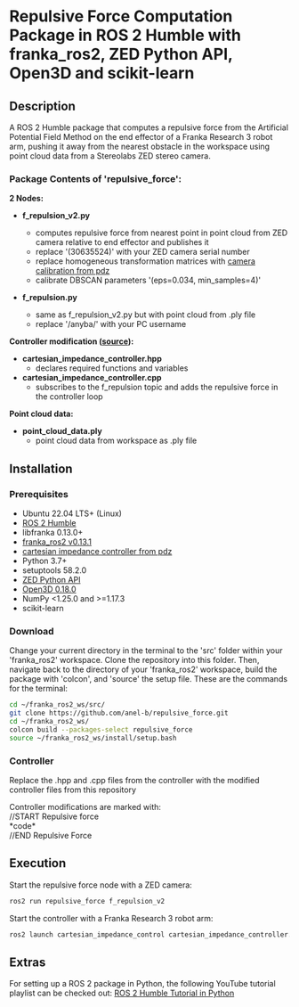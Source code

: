 # Repulsive Force Computation Package in ROS 2 Humble with franka_ros2, ZED Python API, Open3D and scikit-learn

## Description

A ROS 2 Humble package that computes a repulsive force from the Artificial Potential Field Method on the end effector of a Franka Research 3 robot arm, pushing it away from the nearest obstacle in the workspace using point cloud data from a Stereolabs ZED stereo camera.

### Package Contents of 'repulsive_force':

**2 Nodes:**
* **f_repulsion_v2.py**
   * computes repulsive force from nearest point in point cloud from ZED camera relative to end effector and publishes it
   * replace '(30635524)' with your ZED camera serial number
   * replace homogeneous transformation matrices with [camera calibration from pdz](https://github.com/LucasG2001/camera_calibration)
   * calibrate DBSCAN parameters '(eps=0.034, min_samples=4)'

* **f_repulsion.py**
   * same as f_repulsion_v2.py but with point cloud from .ply file
   * replace '/anyba/' with your PC username

**Controller modification ([source](https://github.com/CurdinDeplazes/cartesian_impedance_control)):**
* **cartesian_impedance_controller.hpp**
   * declares required functions and variables
* **cartesian_impedance_controller.cpp**
   * subscribes to the f_repulsion topic and adds the repulsive force in the controller loop

**Point cloud data:**
* **point_cloud_data.ply**
   * point cloud data from workspace as .ply file

## Installation

### Prerequisites

* Ubuntu 22.04 LTS+ (Linux)
* [ROS 2 Humble](https://docs.ros.org/en/humble/Installation/Ubuntu-Install-Debians.html)
* libfranka 0.13.0+
* [franka_ros2 v0.13.1](https://support.franka.de/docs/franka_ros2.html)
* [cartesian impedance controller from pdz](https://github.com/CurdinDeplazes/cartesian_impedance_control)
* Python 3.7+
* setuptools 58.2.0
* [ZED Python API](https://www.stereolabs.com/docs/app-development/python/install)
* [Open3D 0.18.0](https://www.open3d.org/)
* NumPy <1.25.0 and >=1.17.3
* scikit-learn

### Download

Change your current directory in the terminal to the 'src' folder within your 'franka_ros2' workspace. Clone the repository into this folder. Then, navigate back to the directory of your 'franka_ros2' workspace, build the package with 'colcon', and 'source' the setup file. These are the commands for the terminal:

```bash
cd ~/franka_ros2_ws/src/
git clone https://github.com/anel-b/repulsive_force.git
cd ~/franka_ros2_ws/
colcon build --packages-select repulsive_force
source ~/franka_ros2_ws/install/setup.bash
```

### Controller

Replace the .hpp and .cpp files from the controller with the modified controller files from this repository

Controller modifications are marked with:<br>
//START Repulsive force<br>
\*code\*<br>
//END Repulsive Force<br>

## Execution

Start the repulsive force node with a ZED camera:

```bash
ros2 run repulsive_force f_repulsion_v2
```

Start the controller with a Franka Research 3 robot arm:

```bash
ros2 launch cartesian_impedance_control cartesian_impedance_controller.launch.py
```

## Extras

For setting up a ROS 2 package in Python, the following YouTube tutorial playlist can be checked out: [ROS 2 Humble Tutorial in Python](https://www.youtube.com/watch?v=0aPbWsyENA8&list=PLLSegLrePWgJudpPUof4-nVFHGkB62Izy)